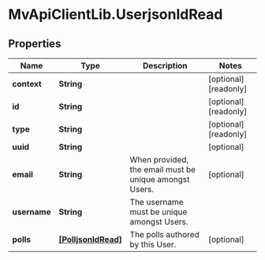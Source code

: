 # MvApiClientLib.UserjsonldRead

## Properties

Name | Type | Description | Notes
------------ | ------------- | ------------- | -------------
**context** | **String** |  | [optional] [readonly] 
**id** | **String** |  | [optional] [readonly] 
**type** | **String** |  | [optional] [readonly] 
**uuid** | **String** |  | [optional] 
**email** | **String** | When provided, the email must be unique amongst Users. | [optional] 
**username** | **String** | The username must be unique amongst Users. | 
**polls** | [**[PolljsonldRead]**](PolljsonldRead.md) | The polls authored by this User. | [optional] 



